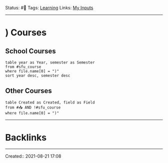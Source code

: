 Status: #🔎 
Tags: [Learning](Learning)
Links: [My Inputs](My%20Inputs)
___
# ) Courses
## School Courses
```dataview
table year as Year, semester as Semester
from #sfu_course 
where file.name[0] = ")" 
sort year desc, semester desc
```
## Other Courses
```dataview
table Created as Created, field as Field
from #📥 AND !#sfu_course
where file.name[0] = ")" 
```
___
# Backlinks
___

Created:: 2021-08-21 17:08
